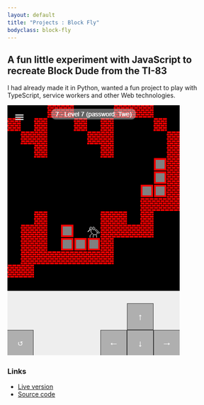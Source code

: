 ```yaml
---
layout: default
title: "Projects : Block Fly"
bodyclass: block-fly
---
```


## A fun little experiment with JavaScript to recreate Block Dude from the TI-83

I had already made it in Python, wanted a fun project to play with TypeScript, service workers
and other Web technologies.

![Preview](preview.png)

### Links

- [Live version](https://apps.cdroulers.com/block-fly/)
- [Source code](https://github.com/cdroulers/block-fly)
